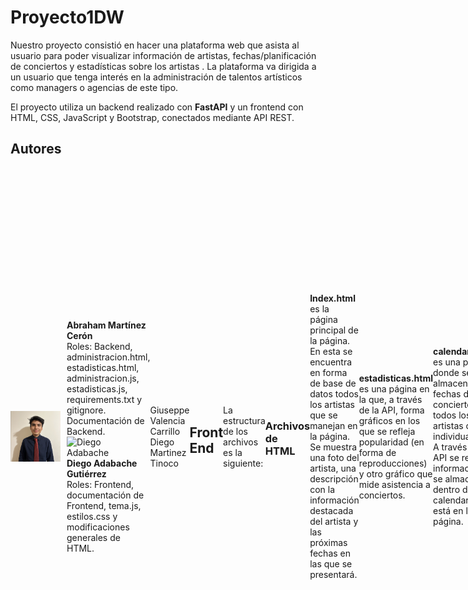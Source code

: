 # Proyecto1DW
Nuestro proyecto consistió en hacer una plataforma web que asista al usuario para poder visualizar información de artistas, fechas/planificación de conciertos y estadísticas sobre los artistas . La plataforma va dirigida a un usuario que tenga interés en la administración de talentos artísticos como managers o agencias de este tipo.

El proyecto utiliza un backend realizado con **FastAPI** y un frontend con HTML, CSS, JavaScript y Bootstrap, conectados mediante API REST.

## Autores

<div style="display: flex; align-items: center;">
  <img src="/Imagenes/AbrahamMC.png" alt="Abraham Martínez Cerón" width="80" style="margin-right: 10px;"/>
  <div>
    <strong>Abraham Martínez Cerón</strong><br/>
    Roles: Backend, administracion.html, estadisticas.html, administracion.js, estadisticas.js, requirements.txt y gitignore. Documentación de Backend.
    <br>
    <img src="../Imagenes/diegoAda.jpg" alt="Diego Adabache" width="80" style="margin-right: 10px;"/>
    <div>
    <strong>Diego Adabache Gutiérrez</strong><br/>
    Roles: Frontend, documentación de Frontend, tema.js, estilos.css y modificaciones generales de HTML.
    <br>
  </div>
</div>
Giuseppe Valencia Carrillo   
Diego Martinez Tinoco  

## Front End 
La estructura de los archivos es la siguiente:
```
Proyecto1DW/
├── Frontend/
│   ├── CSS/
│   │   ├── estilos.css
│   │   └── estilosCalendario.css
│   ├── HTML/
│   │   ├── administracion.html
│   │   ├── calendario.html
│   │   ├── estadisticas.html
│   │   └── index.html
│   ├── JS/
│   │   ├── administracion.js
│   │   ├── estadisticas.js
│   │   ├── funcionalidadCalendario.js
│   │   └── tema.js
```

### Archivos de HTML
**Index.html** es la página principal de la página. En esta se encuentra en forma de base de datos todos los artistas que se manejan en la página. Se muestra una foto del artista, una descripción con la información destacada del artista y las próximas fechas en las que se presentará. 

**estadisticas.html** es una página en la que, a través de la API, forma gráficos en los que se refleja popularidad (en forma de reproducciones) y otro gráfico que mide asistencia a conciertos.

**calendario.html** es una página donde se almacenan las fechas de los conciertos de todos los artistas o individualmente. A través de la API se recibe la información y se almacena dentro de el calendario que está en la página.

**administracion.html** es una página que sirve para agregar artistas a la base de datos de una manera fácil y rápida. Cuenta con opciones en la interfaz para permitir que se introduzcan artistas nuevos y su información, además de poder introducir fechas y lugares para conciertos.

### Archivos de CSS

**estilos.css** es un archivo en donde se controla el diseño de el modo oscuro de todas las páginas.

**estilosCalendario.css** es un archivo específico para el archivo calendario.html, donde se personaliza, con ayuda de la librería externa, el diseño del calendario.


### Archivos de Java Script

**administracion.js** es el archivo más completo ya que, conectándose a la API, pide la lista de artistas y conciertos y los organiza en tablas. A través de ella también se crean nuevos artistas y conciertos, actualizar información y eliminar.

**estadisticas.js** es un documento que, al conectarse a la API, hace gráficos.

**funcionalidadCalendario.js** se conecta a la API y, después de crear el calendario en el que se estructura, inserta los eventos y los almacena.

**tema.js** es un documento donde se almacena el método para poder cambiar al modo oscuro o modo claro, guardando las preferencias en LocalStorage.

**intro.js** es un documento que llama a la API para recolectar la información que se tiene sobre los artistas registrados, los acomoda visualmente en la página y las guarda en LocalStorage.

### Levantar el Front End

Las 4 páginas con las que trabajamos fueron lanzadas por medio de Github Pages. Una vez listas en el main de nuestro repositorio, fueron desplegadas. 


## Backend

La estructura de los archivos es la siguiente
```
PROYECTO1DW/
├── Backend/
│   ├── artists_db.py  # Gestión de la tabla de artistas
│   ├── backend_db.py  # Gestión de la base de datos 
│   ├── concerts_db.py # Gestión de la tabla de conciertos
│   ├── main.py        # Orquestador de la API 
```

### Archivo artists_db.py

Contiene un ID que autoincrementa, nombre, top y reproducciones. Además, sigue los principios CRUD: Create, Read, Update and Delete. Soporta concurrencia bloqueando la base de datos para operaciones de creación, actualización y eliminación

### Archivo backend_db.py

Se encarga de crear la base de datos con las tablas artists y concerts. En caso de que ya existan, se omite la inicialización. Además, los cambios son persistentes con journal_mode=WAL

### Archivo concerts_db.py

Contiene un ID que autoincrementa, asistencia, ciudad, fecha y el ID del artista como llave foránea. Sigue los principios CRUD: Create, Read, Update and Delete. Soporta concurrencia bloqueando la base de datos para operaciones de creación, actualización y eliminación. 

### Archivo main.py

Se encarga del manejo de la API. Al comienzo inicializa la base de datos y crea la app. 

Tiene dos modelos de Pydantic para tener un mejor manejo de los Artistas y Conciertos para menor sobrecarga desde el frontend.

#### Endpoints de Artistas

Tiene cinco funciones para implementar los métodos CRUD:
- Get: Para todos los artistas (/artistas)
- Get: Para obtener un artista (/artistas/{artistas_id})
- Post: Para crear un artista (/artistas)
- Put: Para actualizar un artista (/artistas/{artist_id})
- Delete: Para eliminar un artista (/artistas/{artist_id})
> [!Warning]
> En caso de que no exista el artista con el id (para obtener uno, actualizar o eliminar) se lanza una HTTPException 404

#### Endpoints de Conciertos

Tiene cinco funciones para implementar los métodos CRUD:
- Get: Para todos los conciertos (/conciertos)
- Get: Para obtener un concierto (/conciertos/{concert_id})
- Post: Para crear un concierto (/conciertos)
> [!Warning]
> En caso de que no exista el artista con el id necesario, se lanza una HTTPException 400
- Put: Para actualizar un concierto (/conciertos/{concert_id})
- Delete: Para eliminar un concierto (/conciertos/{concert_id})
> [!Warning]
> En caso de que no exista el concierto con el id (para obtener uno, actualizar o eliminar) se lanza una HTTPException 404

### Archivo requirements.txt

El archivo requirements.txt se genero a partir del comando
```bash
pip freeze > requirements.txt
```
Las dependencias principales son:
- fastapi
- uvicorn
- pydantic
- sqlite3

### Levantar el backend

Para levantar el backend, primero es necesario crear un ambiente virtual "fastapi" en la carpeta Proyecto1DW, después lo activamos y levantamos el servidor
```bash
python -m venv fastapi
source ./fastapi/bin/activate
fastapi dev Backend/main.py
```

### Enlace al health endpoint de la API

> [http://127.0.0.1:8000/health](http://127.0.0.1:8000/health)

Este endpoint permite verificar que la API está activa y funcionando correctamente.  
Devuelve una respuesta JSON como la siguiente:
```json
{
  "status": "ok",
  "message": "API funcionando normal"
}
```

### Pruebas rápidas

Puedes probar los endpoints fácilmente desde Swagger UI:
[http://127.0.0.1:8000/docs](http://127.0.0.1:8000/docs)

O desde la terminal con `curl`:
```bash
curl http://127.0.0.1:8000/health
```
